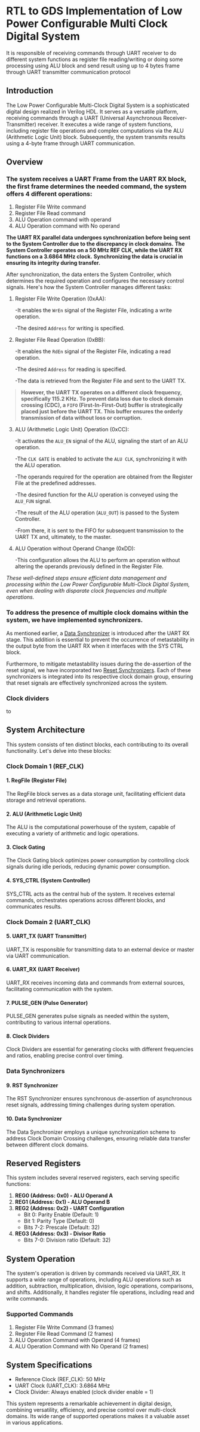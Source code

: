 # RTL to GDS Implementation of Low Power Configurable Multi Clock Digital System

It is responsible of receiving commands through UART receiver to do different system functions as register file reading/writing or doing some processing using ALU block and send result using up to 4 bytes frame through UART transmitter communication protocol

## Introduction

The Low Power Configurable Multi-Clock Digital System is a sophisticated digital design realized in Verilog HDL. It serves as a versatile platform, receiving commands through a UART (Universal Asynchronous Receiver-Transmitter) receiver. It executes a wide range of system functions, including register file operations and complex computations via the ALU (Arithmetic Logic Unit) block. Subsequently, the system transmits results using a 4-byte frame through UART communication.

## Overview
### The system receives a UART Frame from the UART RX block, the first frame determines the needed command, the system offers 4 different operations:
1. Register File Write command
2. Register File Read command
3. ALU Operation command with operand
4. ALU Operation command with No operand
  
**The UART RX parallel data undergoes synchronization before being sent to the System Controller due to the discrepancy in clock domains.**
**The System Controller operates on a 50 MHz REF CLK, while the UART RX functions on a 3.6864 MHz clock.**
 **Synchronizing the data is crucial in ensuring its integrity during transfer.**

After synchronization, the data enters the System Controller, which determines the required operation and configures the necessary control signals. Here's how the System Controller manages different tasks:

1. Register File Write Operation (0xAA):
   
   -It enables the `WrEn` signal of the Register File, indicating a write operation.
   
   -The desired `Address` for writing is specified.
  
2. Register File Read Operation (0xBB):

   -It enables the `RdEn` signal of the Register File, indicating a read operation.

   -The desired `Address` for reading is specified.

   -The data is retrieved from the Register File and sent to the UART TX.

> **However, the UART TX operates on a different clock frequency, specifically 115.2 KHz. To prevent data loss due to clock domain crossing (CDC), a `FIFO` (First-In-First-Out) buffer is strategically placed just before the UART TX. This buffer ensures the orderly transmission of data without loss or corruption.**

3. ALU (Arithmetic Logic Unit) Operation (0xCC):

   -It activates the `ALU_EN` signal of the ALU, signaling the start of an ALU operation.

   -The `CLK GATE` is enabled to activate the `ALU CLK`, synchronizing it with the ALU operation.

   -The operands required for the operation are obtained from the Register File at the predefined addresses.

   -The desired function for the ALU operation is conveyed using the `ALU_FUN` signal.

   -The result of the ALU operation (`ALU_OUT`) is passed to the System Controller.

   -From there, it is sent to the FIFO for subsequent transmission to the UART TX and, ultimately, to the master.

4. ALU Operation without Operand Change (0xDD): 

   -This configuration allows the ALU to perform an operation without altering the operands previously defined in the Register File.

*These well-defined steps ensure efficient data management and processing within the Low Power Configurable Multi-Clock Digital System, even when dealing with disparate clock frequencies and multiple operations.*

### To address the presence of multiple clock domains within the system, we have implemented synchronizers.
As mentioned earlier, a [Data Synchronizer](https://github.com/AhmedAmrAbdellatif1/Multi-Clock-Domain-System/tree/405196392bf892d5c6059fc183e1ec9a1a9db0ec/Data%20Synchronizer) is introduced after the UART RX stage. This addition is essential to prevent the occurrence of metastability in the output byte from the UART RX when it interfaces with the SYS CTRL block.

Furthermore, to mitigate metastability issues during the de-assertion of the reset signal, we have incorporated two [Reset Synchronizers](https://github.com/AhmedAmrAbdellatif1/Multi-Clock-Domain-System/tree/24d94171fbf92b36649f055d8c104d8afbe419e2/Reset%20Synchronizer). Each of these synchronizers is integrated into its respective clock domain group, ensuring that reset signals are effectively synchronized across the system.

### Clock dividers
to 

## System Architecture

This system consists of ten distinct blocks, each contributing to its overall functionality. Let's delve into these blocks:

### Clock Domain 1 (REF_CLK)

#### 1. RegFile (Register File)

The RegFile block serves as a data storage unit, facilitating efficient data storage and retrieval operations.

#### 2. ALU (Arithmetic Logic Unit)

The ALU is the computational powerhouse of the system, capable of executing a variety of arithmetic and logic operations.

#### 3. Clock Gating

The Clock Gating block optimizes power consumption by controlling clock signals during idle periods, reducing dynamic power consumption.

#### 4. SYS_CTRL (System Controller)

SYS_CTRL acts as the central hub of the system. It receives external commands, orchestrates operations across different blocks, and communicates results.

### Clock Domain 2 (UART_CLK)

#### 5. UART_TX (UART Transmitter)

UART_TX is responsible for transmitting data to an external device or master via UART communication.

#### 6. UART_RX (UART Receiver)

UART_RX receives incoming data and commands from external sources, facilitating communication with the system.

#### 7. PULSE_GEN (Pulse Generator)

PULSE_GEN generates pulse signals as needed within the system, contributing to various internal operations.

#### 8. Clock Dividers

Clock Dividers are essential for generating clocks with different frequencies and ratios, enabling precise control over timing.

### Data Synchronizers

#### 9. RST Synchronizer

The RST Synchronizer ensures synchronous de-assertion of asynchronous reset signals, addressing timing challenges during system operation.

#### 10. Data Synchronizer

The Data Synchronizer employs a unique synchronization scheme to address Clock Domain Crossing challenges, ensuring reliable data transfer between different clock domains.

## Reserved Registers

This system includes several reserved registers, each serving specific functions:

1. **REG0 (Address: 0x0) - ALU Operand A**
2. **REG1 (Address: 0x1) - ALU Operand B**
3. **REG2 (Address: 0x2) - UART Configuration**
   - Bit 0: Parity Enable (Default: 1)
   - Bit 1: Parity Type (Default: 0)
   - Bits 7-2: Prescale (Default: 32)
4. **REG3 (Address: 0x3) - Divisor Ratio**
   - Bits 7-0: Division ratio (Default: 32)

## System Operation

The system's operation is driven by commands received via UART_RX. It supports a wide range of operations, including ALU operations such as addition, subtraction, multiplication, division, logic operations, comparisons, and shifts. Additionally, it handles register file operations, including read and write commands.

### Supported Commands

1. Register File Write Command (3 frames)
2. Register File Read Command (2 frames)
3. ALU Operation Command with Operand (4 frames)
4. ALU Operation Command with No Operand (2 frames)

## System Specifications

- Reference Clock (REF_CLK): 50 MHz
- UART Clock (UART_CLK): 3.6864 MHz
- Clock Divider: Always enabled (clock divider enable = 1)

This system represents a remarkable achievement in digital design, combining versatility, efficiency, and precise control over multi-clock domains. Its wide range of supported operations makes it a valuable asset in various applications.

